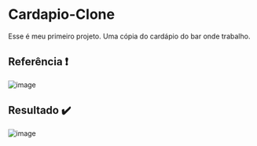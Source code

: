 # Cardapio-Clone
Esse é meu primeiro projeto. Uma cópia do cardápio do bar onde trabalho.

## Referência :exclamation:
![image](https://user-images.githubusercontent.com/65265490/127748443-522dce21-e62f-46ca-ab85-b2898f6bb2b0.png)
## Resultado :heavy_check_mark:
![image](https://user-images.githubusercontent.com/65265490/127748498-42404bdf-4064-44ec-8f0e-9459ec64382f.png)




